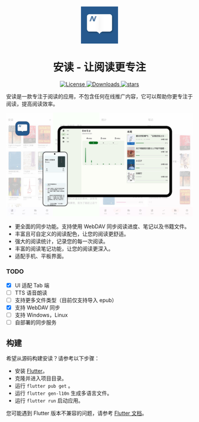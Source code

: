 <p align="center">
  <img src="./docs/images/Anx-logo.jpg" alt="Anx-logo" width="100" />
</p>
<h1 align="center">安读 - 让阅读更专注</h1>

<p align="center">
  <a href="https://github.com/Anxcye/anx-reader/blob/main/LICENSE">
    <img src="https://img.shields.io/github/license/anxcye/anx-reader" alt="License">
  </a>
  <a href="https://github.com/Anxcye/anx-reader/releases">
    <img src="https://img.shields.io/github/downloads/anxcye/anx-reader/total" alt="Downloads">
  </a>
  <a href="https://github.com/anxcye/anx-reader/stargazers">
    <img src="https://img.shields.io/github/stars/anxcye/anx-reader" alt="stars">
  </a>
</p>


安读是一款专注于阅读的应用，不包含任何在线推广内容，它可以帮助你更专注于阅读，提高阅读效率。

![](./docs/images/9.jpg)



- 更全面的同步功能。支持使用 WebDAV 同步阅读进度、笔记以及书籍文件。
- 丰富且可自定义的阅读配色，让您的阅读更舒适。
- 强大的阅读统计，记录您的每一次阅读。
- 丰富的阅读笔记功能，让您的阅读更深入。
- 适配手机、平板界面。


### TODO
- [X] UI 适配 Tab 端
- [ ] TTS 语音朗读
- [ ] 支持更多文件类型（目前仅支持导入 epub）
- [X] 支持 WebDAV 同步
- [ ] 支持 Windows，Linux
- [ ] 自部署的同步服务

## 构建
希望从源码构建安读？请参考以下步骤：
- 安装 [Flutter](https://flutter.dev)。
- 克隆并进入项目目录。
- 运行 `flutter pub get` 。
- 运行 `flutter gen-l10n` 生成多语言文件。
- 运行 `flutter run` 启动应用。

您可能遇到 Flutter 版本不兼容的问题，请参考 [Flutter 文档](https://flutter.dev/docs/get-started/install)。










